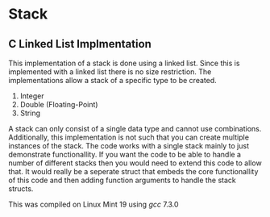 # Stack
## C Linked List Implmentation

This implementation of a stack is done using a linked list.  Since this is implemented with a linked list there is no size restriction.  The implementations allow a stack of a specific type
to be created.
1. Integer
2. Double (Floating-Point)
3. String

A stack can only consist of a single data type and cannot use combinations.  Additionally, this implementation is not
such that you can create multiple instances of the stack.  The code works with a single stack mainly to just demonstrate
functionallity.  If you want the code to be able to handle a number of different stacks then you would need to extend
this code to allow that.  It would really be a seperate struct that embeds the core functionallity of this code and
then adding function arguments to handle the stack structs.

This was compiled on Linux Mint 19 using *gcc* 7.3.0